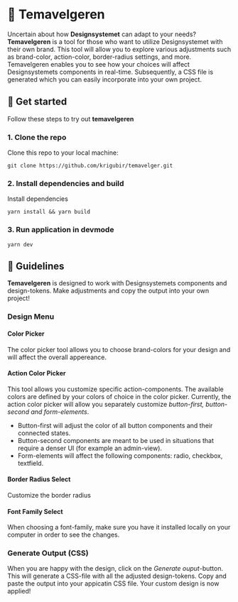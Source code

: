 # 🎨 Temavelgeren

Uncertain about how **Designsystemet** can adapt to your needs? **Temavelgeren** is a tool for those who want to utilize Designsystemet with their own brand. This tool will allow you to explore various adjustments such as brand-color, action-color, border-radius settings, and more. Temavelgeren enables you to see how your choices will affect Designsystemets components in real-time. Subsequently, a CSS file is generated which you can easily incorporate into your own project.

## 🚀 Get started
Follow these steps to try out **temavelgeren**

### 1. Clone the repo
Clone this repo to your local machine:
```
git clone https://github.com/krigubir/temavelger.git
```

### 2. Install dependencies and build
Install dependencies
```
yarn install && yarn build
```

### 3. Run application in devmode
```
yarn dev
```

## 📖 Guidelines
**Temavelgeren** is designed to work with Designsystemets components and design-tokens. Make adjustments and copy the output into your own project!

### Design Menu
#### Color Picker
The color picker tool allows you to choose brand-colors for your design and will affect the overall appereance.

#### Action Color Picker
This tool allows you customize specific action-components. The available colors are defined by your colors of choice in the color picker. Currently, the action color picker will allow you separately customize _button-first, button-second and form-elements_. 
- Button-first will adjust the color of all button components and their connected states.
- Button-second components are meant to be used in situations that require a denser UI (for example an admin-view).
- Form-elements will affect the following components: radio, checkbox, textfield.

#### Border Radius Select
Customize the border radius

#### Font Family Select
When choosing a font-family, make sure you have it installed locally on your computer in order to see the changes. 

### Generate Output (CSS)
When you are happy with the design, click on the _Generate ouput_-button. This will generate a CSS-file with all the adjusted design-tokens. Copy and paste the output into your appicatin CSS file. Your custom design is now applied! 

